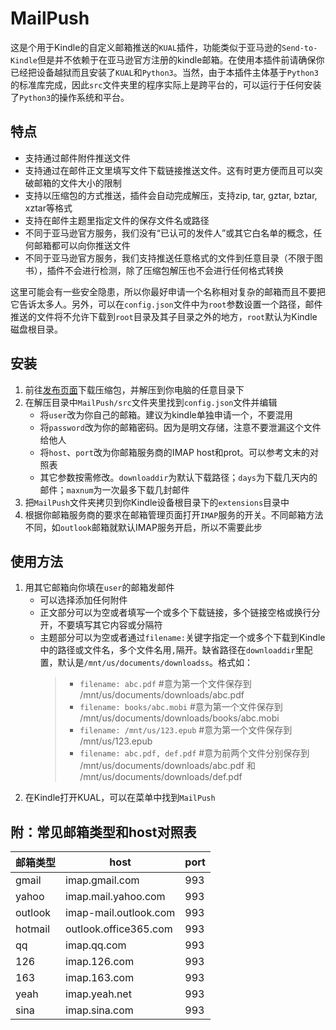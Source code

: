 # MailPush
这是个用于Kindle的自定义邮箱推送的`KUAL`插件，功能类似于亚马逊的`Send-to-Kindle`但是并不依赖于在亚马逊官方注册的kindle邮箱。在使用本插件前请确保你已经把设备越狱而且安装了`KUAL`和`Python3`。当然，由于本插件主体基于`Python3`的标准库完成，因此`src`文件夹里的程序实际上是跨平台的，可以运行于任何安装了`Python3`的操作系统和平台。
## 特点
* 支持通过邮件附件推送文件
* 支持通过在邮件正文里填写文件下载链接推送文件。这有时更方便而且可以突破邮箱的文件大小的限制
* 支持以压缩包的方式推送，插件会自动完成解压，支持zip, tar, gztar, bztar, xztar等格式
* 支持在邮件主题里指定文件的保存文件名或路径
* 不同于亚马逊官方服务，我们没有“已认可的发件人”或其它白名单的概念，任何邮箱都可以向你推送文件
* 不同于亚马逊官方服务，我们支持推送任意格式的文件到任意目录（不限于图书），插件不会进行检测，除了压缩包解压也不会进行任何格式转换  

这里可能会有一些安全隐患，所以你最好申请一个名称相对复杂的邮箱而且不要把它告诉太多人。另外，可以在`config.json`文件中为`root`参数设置一个路径，邮件推送的文件将不允许下载到`root`目录及其子目录之外的地方，`root`默认为Kindle磁盘根目录。
## 安装
1. 前往[发布页面](https://github.com/guo-yong-zhi/MailPush/releases)下载压缩包，并解压到你电脑的任意目录下
2. 在解压目录中`MailPush/src`文件夹里找到`config.json`文件并编辑
   * 将`user`改为你自己的邮箱。建议为kindle单独申请一个，不要混用
   * 将`password`改为你的邮箱密码。因为是明文存储，注意不要泄漏这个文件给他人
   * 将`host`、`port`改为你邮箱服务商的IMAP host和prot。可以参考文末的对照表
   * 其它参数按需修改。`downloaddir`为默认下载路径；`days`为下载几天内的邮件；`maxnum`为一次最多下载几封邮件
3. 把`MailPush`文件夹拷贝到你Kindle设备根目录下的`extensions`目录中
4. 根据你邮箱服务商的要求在邮箱管理页面打开`IMAP`服务的开关。不同邮箱方法不同，如`outlook`邮箱就默认IMAP服务开启，所以不需要此步
## 使用方法
1. 用其它邮箱向你填在`user`的邮箱发邮件
   * 可以选择添加任何附件
   * 正文部分可以为空或者填写一个或多个下载链接，多个链接空格或换行分开，不要填写其它内容或分隔符
   * 主题部分可以为空或者通过`filename:`关键字指定一个或多个下载到Kindle中的路径或文件名，多个文件名用`,`隔开。缺省路径在`downloaddir`里配置，默认是`/mnt/us/documents/downloadss`。格式如：
      > * `filename: abc.pdf` #意为第一个文件保存到 /mnt/us/documents/downloads/abc.pdf
      > * `filename: books/abc.mobi` #意为第一个文件保存到 /mnt/us/documents/downloads/books/abc.mobi
      > * `filename: /mnt/us/123.epub` #意为第一个文件保存到 /mnt/us/123.epub
      > * `filename: abc.pdf, def.pdf` #意为前两个文件分别保存到 /mnt/us/documents/downloads/abc.pdf 和 /mnt/us/documents/downloads/def.pdf
2. 在Kindle打开KUAL，可以在菜单中找到`MailPush`
## 附：常见邮箱类型和host对照表
|邮箱类型|host|port|
|----|----|----|
|gmail|imap.gmail.com|993|
|yahoo|imap.mail.yahoo.com|993|
|outlook|imap-mail.outlook.com|993|
|hotmail|outlook.office365.com|993|
|qq|imap.qq.com|993|
|126|imap.126.com|993|
|163|imap.163.com|993|
|yeah|imap.yeah.net|993|
|sina|imap.sina.com|993|